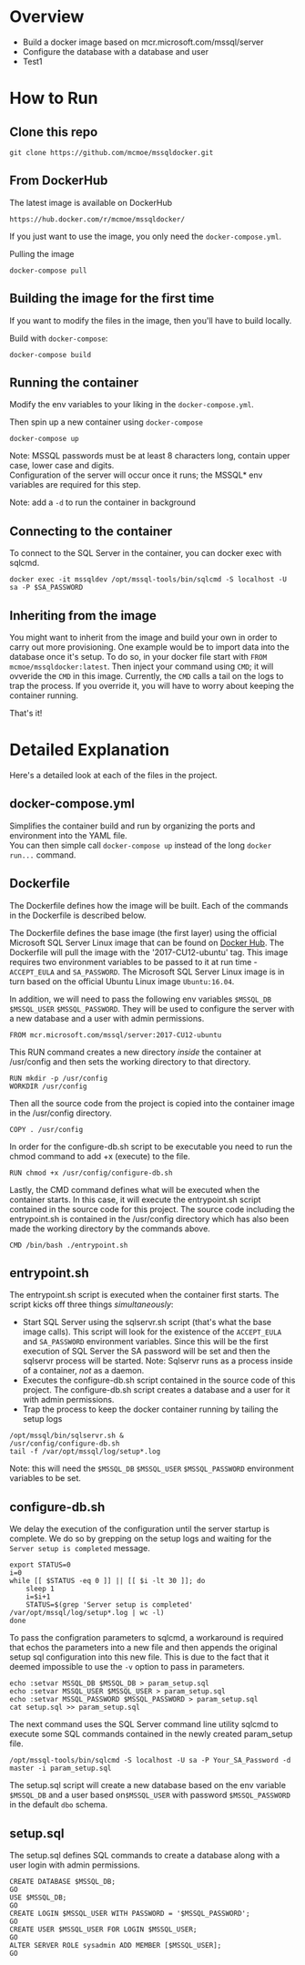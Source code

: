 # Overview

* Build a docker image based on mcr.microsoft.com/mssql/server
* Configure the database with a database and user
* Test1

# How to Run
## Clone this repo
```
git clone https://github.com/mcmoe/mssqldocker.git
```

## From DockerHub
The latest image is available on DockerHub
```
https://hub.docker.com/r/mcmoe/mssqldocker/
```

If you just want to use the image, you only need the `docker-compose.yml`.

Pulling the image
```
docker-compose pull
```

## Building the image for the first time
If you want to modify the files in the image, then you'll have to build locally.

Build with `docker-compose`:
```
docker-compose build
```

## Running the container

Modify the env variables to your liking in the `docker-compose.yml`.

Then spin up a new container using `docker-compose`
```
docker-compose up
```

Note: MSSQL passwords must be at least 8 characters long, contain upper case, lower case and digits.  
Configuration of the server will occur once it runs; the MSSQL* env variables are required for this step.

Note: add a `-d` to run the container in background

## Connecting to the container
To connect to the SQL Server in the container, you can docker exec with sqlcmd.
```
docker exec -it mssqldev /opt/mssql-tools/bin/sqlcmd -S localhost -U sa -P $SA_PASSWORD
```

## Inheriting from the image
You might want to inherit from the image and build your own in order to carry out more provisioning.
One example would be to import data into the database once it's setup.
To do so, in your docker file start with `FROM mcmoe/mssqldocker:latest`.
Then inject your command using `CMD`; it will ovveride the `CMD` in this image.
Currently, the `CMD` calls a tail on the logs to trap the process.
If you override it, you will have to worry about keeping the container running.

That's it!

# Detailed Explanation
Here's a detailed look at each of the files in the project.  

## docker-compose.yml

Simplifies the container build and run by organizing the ports and environment into the YAML file.  
You can then simple call `docker-compose up` instead of the long `docker run...` command.  

## Dockerfile
The Dockerfile defines how the image will be built.  Each of the commands in the Dockerfile is described below.

The Dockerfile defines the base image (the first layer) using the official Microsoft SQL Server Linux image that can be found on [Docker Hub](http://hub.docker.com/r/microsoft/mssql-server). The Dockerfile will pull the image with the '2017-CU12-ubuntu' tag. This image requires two environment variables to be passed to it at run time - `ACCEPT_EULA` and `SA_PASSWORD`. The Microsoft SQL Server Linux image is in turn based on the official Ubuntu Linux image `Ubuntu:16.04`.

In addition, we will need to pass the following env variables `$MSSQL_DB` `$MSSQL_USER` `$MSSQL_PASSWORD`.
They will be used to configure the server with a new database and a user with admin permissions.

```
FROM mcr.microsoft.com/mssql/server:2017-CU12-ubuntu
```

This RUN command creates a new directory _inside_ the container at /usr/config and then sets the working directory to that directory.

```
RUN mkdir -p /usr/config
WORKDIR /usr/config
```

Then all the source code from the project is copied into the container image in the /usr/config directory.
```
COPY . /usr/config
```

In order for the configure-db.sh script to be executable you need to run the chmod command to add +x (execute) to the file.
```
RUN chmod +x /usr/config/configure-db.sh
```

Lastly, the CMD command defines what will be executed when the container starts. In this case, it will execute the entrypoint.sh script contained in the source code for this project. The source code including the entrypoint.sh is contained in the /usr/config directory which has also been made the working directory by the commands above.
```
CMD /bin/bash ./entrypoint.sh
```

## entrypoint.sh
The entrypoint.sh script is executed when the container first starts.  The script kicks off three things _simultaneously_:
* Start SQL Server using the sqlservr.sh script (that's what the base image calls). This script will look for the existence of the `ACCEPT_EULA` and `SA_PASSWORD` environment variables. Since this will be the first execution of SQL Server the SA password will be set and then the sqlservr process will be started. Note: Sqlservr runs as a process inside of a container, _not_ as a daemon.
* Executes the configure-db.sh script contained in the source code of this project. The configure-db.sh script creates a database and a user for it with admin permissions.
* Trap the process to keep the docker container running by tailing the setup logs  

```
/opt/mssql/bin/sqlservr.sh &
/usr/config/configure-db.sh
tail -f /var/opt/mssql/log/setup*.log
```
Note: this will need the `$MSSQL_DB` `$MSSQL_USER` `$MSSQL_PASSWORD` environment variables to be set.

## configure-db.sh

We delay the execution of the configuration until the server startup is complete.
We do so by grepping on the setup logs and waiting for the `Server setup is completed` message.

```
export STATUS=0
i=0
while [[ $STATUS -eq 0 ]] || [[ $i -lt 30 ]]; do
	sleep 1
	i=$i+1
	STATUS=$(grep 'Server setup is completed' /var/opt/mssql/log/setup*.log | wc -l)
done
```
To pass the configration parameters to sqlcmd, a workaround is required that echos the parameters into a new file and then appends the original setup sql configuration into this new file. This is due to the fact that it deemed impossible to use the `-v` option to pass in parameters.

```
echo :setvar MSSQL_DB $MSSQL_DB > param_setup.sql
echo :setvar MSSQL_USER $MSSQL_USER > param_setup.sql
echo :setvar MSSQL_PASSWORD $MSSQL_PASSWORD > param_setup.sql
cat setup.sql >> param_setup.sql
```

The next command uses the SQL Server command line utility sqlcmd to execute some SQL commands contained in the newly created param_setup file.

```
/opt/mssql-tools/bin/sqlcmd -S localhost -U sa -P Your_SA_Password -d master -i param_setup.sql
```

The setup.sql script will create a new database based on the env variable `$MSSQL_DB` and a user based on`$MSSQL_USER` with password `$MSSQL_PASSWORD` in the default `dbo` schema.  

## setup.sql
The setup.sql defines SQL commands to create a database along with a user login with admin permissions.  
```
CREATE DATABASE $MSSQL_DB;
GO
USE $MSSQL_DB;
GO
CREATE LOGIN $MSSQL_USER WITH PASSWORD = '$MSSQL_PASSWORD';
GO
CREATE USER $MSSQL_USER FOR LOGIN $MSSQL_USER;
GO
ALTER SERVER ROLE sysadmin ADD MEMBER [$MSSQL_USER];
GO

```
